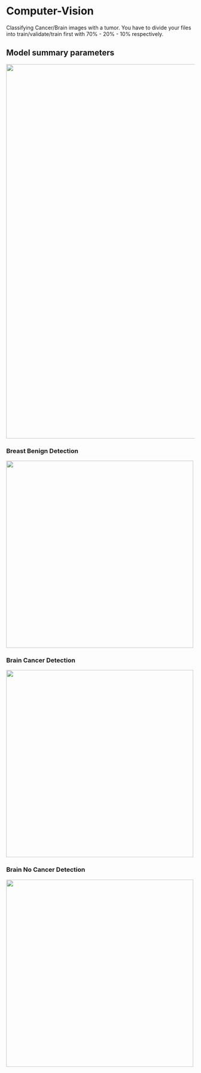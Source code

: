 # Computer-Vision


Classifying Cancer/Brain images with a tumor. You have to divide your files into train/validate/train first with 70% - 20% - 10% respectively. 

## Model summary parameters
 <p>
    <img src="https://github.com/user-attachments/assets/ca4b38cb-9f84-4265-8806-ead753902116"  width="1000"/>
  </p>

### Breast Benign Detection
 <p>
    <img src="https://github.com/user-attachments/assets/d2f3b806-6e1e-4558-9622-f0ad94ba763f"  width="500"/>
  </p>


### Brain Cancer Detection
 <p>
    <img src="https://github.com/user-attachments/assets/879bea75-37e0-48e1-bfa2-3ab7e05203b4"  width="500"/>
  </p>
  
### Brain No Cancer Detection
 <p>
    <img src="https://github.com/user-attachments/assets/7d475e97-beb6-45af-93e6-8844e6d918d5"  width="500"/>
  </p>



